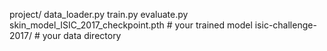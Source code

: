 project/
  data_loader.py
  train.py
  evaluate.py
  skin_model_ISIC_2017_checkpoint.pth  # your trained model
  isic-challenge-2017/  # your data directory
